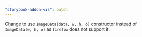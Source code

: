 ```yaml
---
"storybook-addon-vis": patch
---
```


Change to use `ImageData(data, w, h, o)` constructor instead of `ImageData(w, h, o)` as `firefox` does not support it.
